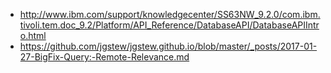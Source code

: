 - http://www.ibm.com/support/knowledgecenter/SS63NW_9.2.0/com.ibm.tivoli.tem.doc_9.2/Platform/API_Reference/DatabaseAPI/DatabaseAPIIntro.html
- https://github.com/jgstew/jgstew.github.io/blob/master/_posts/2017-01-27-BigFix-Query:-Remote-Relevance.md
